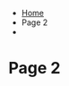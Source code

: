<ul class="breadcrumb">
  <li><a href="index.html">Home</a></li>
  <li>Page 2<li>
</ul>
<h1> Page 2 </h1>
